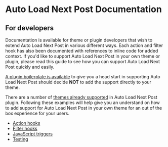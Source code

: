 # Auto Load Next Post Documentation

## For developers

Documentation is available for theme or plugin developers that wish to extend Auto Load Next Post in various different ways. Each action and filter hook has also been documented with references to inline code for added context. If you'd like to support Auto Load Next Post in your own theme or plugin, please read this guide to see how you can support Auto Load Next Post quickly and easily.

[A plugin boilerplate is available](https://github.com/autoloadnextpost/alnp-support-boilerplate) to give you a head start in supporting Auto Load Next Post should decide **NOT** to add the support directly to your theme.

There are a number of [themes already supported](https://github.com/autoloadnextpost/auto-load-next-post/tree/master/includes/theme-support) in Auto Load Next Post plugin. Following these examples will help give you an understand on how to add support for Auto Load Next Post in your own theme for an out of the box experience for your users.

 * [Action hooks](https://github.com/AutoLoadNextPost/alnp-documentation/blob/master/en_US/action-hooks.md)
 * [Filter hooks](https://github.com/AutoLoadNextPost/alnp-documentation/blob/master/en_US/filter-hooks.md)
 * [JavaScript triggers](https://github.com/AutoLoadNextPost/alnp-documentation/blob/master/en_US/javascript-trriggers.md)
 * [Testing](https://github.com/AutoLoadNextPost/alnp-documentation/blob/master/en_US/testing.md)
